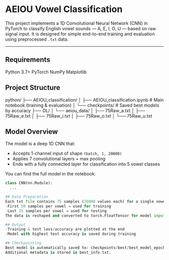 # AEIOU Vowel Classification

This project implements a 1D Convolutional Neural Network (CNN) in PyTorch to classify English vowel sounds — A, E, I, O, U — based on raw signal input. It is designed for simple end-to-end training and evaluation using preprocessed `.txt` data.

---

## Requirements
Python 3.7+
PyTorch
NumPy
Matplotlib

## Project Structure
python/
├── AEIOU_classification/
│   ├── AEIOU_classification.ipynb     # Main notebook (training & evaluation)
│   └── checkpoints/                   # Saved best models by accuracy
├── DL/
│   └── aeiou_data/
│       ├── 75Raw_a.txt
│       ├── 75Raw_e.txt
│       ├── 75Raw_i.txt
│       ├── 75Raw_o.txt
│       └── 75Raw_u.txt

## Model Overview
The model is a deep 1D CNN that:
- Accepts 1-channel input of shape `(batch, 1, 20000)`
- Applies 7 convolutional layers + max pooling
- Ends with a fully connected layer for classification into 5 vowel classes

You can find the full model in the notebook:
```python
class CNN(nn.Module):
  ...

## Data Preparation
Each txt file contains 75 samples (20000 values each) for a single vowel.
-First 50 samples per vowel → used for training
-Last 25 samples per vowel → used for testing
The data is reshaped and converted to torch.FloatTensor for model input.

## Output
-Training & test loss/accuracy are plotted at the end
-Model with highest test accuracy is saved during training

## Checkpointing
Best model is automatically saved to: checkpoints/best/best_model_epochXX_accYY.YY.pt
Additional metadata is stored in best_info.txt.
